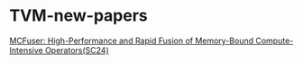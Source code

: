 # TVM-new-papers

[MCFuser: High-Performance and Rapid Fusion of Memory-Bound Compute-Intensive Operators(SC24)](https://github.com/Lurkrazy/TVM-new-papers/blob/main/MUFuser.md)
